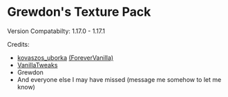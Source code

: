# Grewdon's Texture Pack
Version Compatabilty: 1.17.0 - 1.17.1


Credits:
- [kovaszos_uborka](https://www.planetminecraft.com/member/kovaszos_uborka/) [(ForeverVanilla)](https://forevervanilla9.webnode.hu/)
- [VanillaTweaks](https://vanillatweaks.net/)
- Grewdon
- And everyone else I may have missed (message me somehow to let me know)
